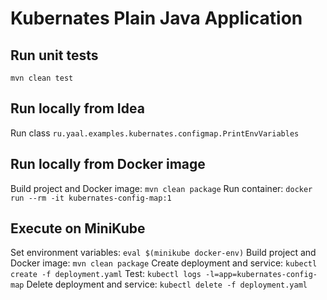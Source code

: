 # Kubernates Plain Java Application

## Run unit tests
`mvn clean test`

## Run locally from Idea
Run class `ru.yaal.examples.kubernates.configmap.PrintEnvVariables`

## Run locally from Docker image
Build project and Docker image: `mvn clean package` 
Run container: `docker run --rm -it kubernates-config-map:1`

## Execute on MiniKube
Set environment variables: `eval $(minikube docker-env)`
Build project and Docker image: `mvn clean package`
Create deployment and service: `kubectl create -f deployment.yaml`
Test: `kubectl logs -l=app=kubernates-config-map`
Delete deployment and service: `kubectl delete -f deployment.yaml`